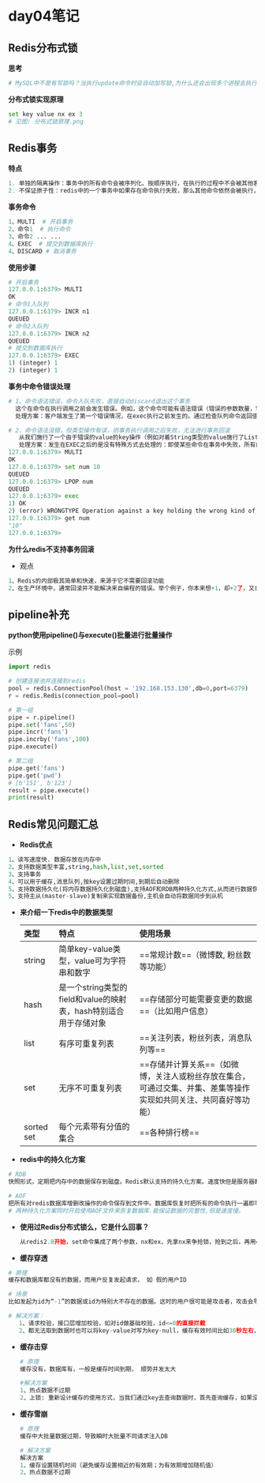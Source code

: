 # **day04笔记**

## **Redis分布式锁**

**思考**

```python
# MySQL中不是有写锁吗？当执行update命令时会自动加写锁,为什么还会出现多个进程去执行+1操作时造成结果的不确定性？
```

**分布式锁实现原理**

```python
set key value nx ex 3
# 见图: 分布式锁原理.png
```

## **Redis事务**

**特点**

```python
1. 单独的隔离操作：事务中的所有命令会被序列化、按顺序执行，在执行的过程中不会被其他客户端发送来的命令打断
2. 不保证原子性：redis中的一个事务中如果存在命令执行失败，那么其他命令依然会被执行，没有回滚机制
```

**事务命令**

```python
1、MULTI  # 开启事务
2、命令1  # 执行命令
3、命令2 ... ...
4、EXEC  # 提交到数据库执行
4、DISCARD # 取消事务
```

**使用步骤**

```python
# 开启事务
127.0.0.1:6379> MULTI
OK
# 命令1入队列
127.0.0.1:6379> INCR n1
QUEUED
# 命令2入队列
127.0.0.1:6379> INCR n2
QUEUED
# 提交到数据库执行
127.0.0.1:6379> EXEC
1) (integer) 1
2) (integer) 1
```

**事务中命令错误处理**

```python
# 1、命令语法错误，命令入队失败，直接自动discard退出这个事务
  这个在命令在执行调用之前会发生错误。例如，这个命令可能有语法错误（错误的参数数量，错误的命令名）
  处理方案：客户端发生了第一个错误情况，在exec执行之前发生的。通过检查队列命令返回值:如果这个命令回答这个队列的命令是正确的，否者redis会返回一个错误。如果那里发生了一个队列命令错误，大部分客户端将会退出并丢弃这个事务

# 2、命令语法没错，但类型操作有误，则事务执行调用之后失败，无法进行事务回滚
   从我们施行了一个由于错误的value的key操作（例如对着String类型的value施行了List命令操作）
   处理方案：发生在EXEC之后的是没有特殊方式去处理的：即使某些命令在事务中失败，所有的其他命令都将会被执行。
127.0.0.1:6379> MULTI
OK
127.0.0.1:6379> set num 10
QUEUED
127.0.0.1:6379> LPOP num
QUEUED
127.0.0.1:6379> exec
1) OK
2) (error) WRONGTYPE Operation against a key holding the wrong kind of value
127.0.0.1:6379> get num
"10"
127.0.0.1:6379> 
```



**为什么redis不支持事务回滚**

- 观点


```python
1、Redis的内部极其简单和快速，来源于它不需要回滚功能
2、在生产环境中，通常回滚并不能解决来自编程的错误。举个例子，你本来想+1，却+2了，又或者+在错误的类型上,回滚并不能解决。由于无法提供一个避免程序员自己的错误，而这种错误在产品中并不会出现，所以选择一个简单和快速的方法去支持事务
```

## **pipeline补充**

 **python使用pipeline()与execute()批量进行批量操作**

示例

```python
import redis

# 创建连接池并连接到redis
pool = redis.ConnectionPool(host = '192.168.153.130',db=0,port=6379)
r = redis.Redis(connection_pool=pool)

# 第一组
pipe = r.pipeline()
pipe.set('fans',50)
pipe.incr('fans')
pipe.incrby('fans',100)
pipe.execute()

# 第二组
pipe.get('fans')
pipe.get('pwd')
# [b'151', b'123']
result = pipe.execute()
print(result)
```



## **Redis常见问题汇总**

- **Redis优点**

```python
1、读写速度快. 数据存放在内存中
2、支持数据类型丰富,string,hash,list,set,sorted
3、支持事务
4、可以用于缓存,消息队列,按key设置过期时间,到期后自动删除
5、支持数据持久化(将内存数据持久化到磁盘),支持AOF和RDB两种持久化方式,从而进行数据恢复操作,可以有效地防止数据丢失
5、支持主从(master-slave)复制来实现数据备份,主机会自动将数据同步到从机
```

- **来介绍一下redis中的数据类型**

  | 类型       | 特点                                                         | 使用场景                                                     |
  | :--------- | :----------------------------------------------------------- | :----------------------------------------------------------- |
  | string     | 简单key-value类型，value可为字符串和数字                     | ==常规计数==（微博数, 粉丝数等功能）                         |
  | hash       | 是一个string类型的field和value的映射表，hash特别适合用于存储对象 | ==存储部分可能需要变更的数据==（比如用户信息）               |
  | list       | 有序可重复列表                                               | ==关注列表，粉丝列表，消息队列等==                           |
  | set        | 无序不可重复列表                                             | ==存储并计算关系==（如微博，关注人或粉丝存放在集合，可通过交集、并集、差集等操作实现如共同关注、共同喜好等功能） |
  | sorted set | 每个元素带有分值的集合                                       | ==各种排行榜==                                               |

- **redis中的持久化方案**

```python
# RDB
快照形式，定期把内存中的数据保存到磁盘。Redis默认支持的持久化方案。速度快但是服务器断电的时候会丢失部分数据

# AOF
把所有对redis数据库增删改操作的命令保存到文件中。数据库恢复时把所有的命令执行一遍即可。
# 两种持久化方案同时开启使用AOF文件来恢复数据库.能保证数据的完整性,但是速度慢。
```

- **使用过Redis分布式锁么，它是什么回事？**

  ```python
  从redis2.8开始，set命令集成了两个参数，nx和ex，先拿nx来争抢锁，抢到之后，再用ex参数给锁加一个过期时间防止锁忘记了释放，造成死锁
  ```

- **缓存穿透**

```python
# 原理
缓存和数据库都没有的数据，而用户反复发起请求， 如 假的用户ID

# 场景
比如发起为id为“-1”的数据或id为特别大不存在的数据。这时的用户很可能是攻击者，攻击会导致数据库压力过大

# 解决方案：
   1、请求校验，接口层增加校验，如对id做基础校验，id<=0的直接拦截
   2、都无法取到数据时也可以将key-value对写为key-null，缓存有效时间比如30秒左右，这样可以防止攻击用户反复用同一个id暴力攻击
```

- **缓存击穿** 

  ```python
  # 原理
  缓存没有，数据库有，一般是缓存时间到期， 顺势并发太大
  
  #解决方案
  1、热点数据不过期  
  2、上锁: 重新设计缓存的使用方式，当我们通过key去查询数据时，首先查询缓存，如果没有，就通过分布式锁进行加锁，取得锁的进程查DB并设置缓存，然后解锁；其他进程如果发现有锁就等待，然后等解锁后返回缓存数据或者再次查询DB
  ```

- **缓存雪崩**

  ```python
  # 原理
  缓存中大批量数据过期，导致瞬时大批量不同请求注入DB
  
  # 解决方案
  解决方案
  1、缓存设置随机时间（避免缓存设置相近的有效期；为有效期增加随机值）
  2、热点数据不过期
  ```

   



